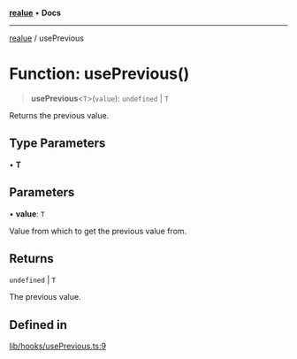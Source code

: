[**realue**](../README.md) • **Docs**

***

[realue](../README.md) / usePrevious

# Function: usePrevious()

> **usePrevious**\<`T`\>(`value`): `undefined` \| `T`

Returns the previous value.

## Type Parameters

• **T**

## Parameters

• **value**: `T`

Value from which to get the previous value from.

## Returns

`undefined` \| `T`

The previous value.

## Defined in

[lib/hooks/usePrevious.ts:9](https://github.com/nevoland/realue/blob/310f29149b1c369e25b2d9305043389204bd13e0/lib/hooks/usePrevious.ts#L9)
